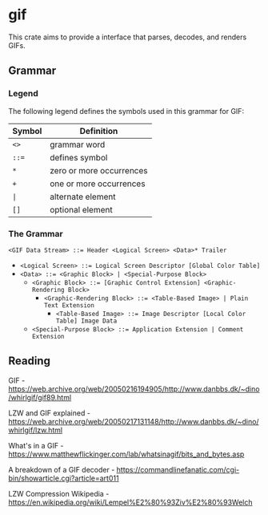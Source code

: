 # gif

This crate aims to provide a interface that parses, decodes, and renders GIFs.

## Grammar

### Legend

The following legend defines the symbols used in this grammar for GIF:

| Symbol | Definition               |
|--------|--------------------------|
| `<>`   | grammar word             |
| `::=`  | defines symbol           |
| `*`    | zero or more occurrences |
| `+`    | one or more occurrences  |
| `\|`   | alternate element        |
| `[]`   | optional element         |

### The Grammar

`<GIF Data Stream> ::= Header <Logical Screen> <Data>* Trailer`

- `<Logical Screen> ::= Logical Screen Descriptor [Global Color Table]`
- `<Data> ::= <Graphic Block> | <Special-Purpose Block>`
    - `<Graphic Block> ::= [Graphic Control Extension] <Graphic-Rendering Block>`
        - `<Graphic-Rendering Block> ::= <Table-Based Image> | Plain Text Extension`
            - `<Table-Based Image> ::= Image Descriptor [Local Color Table] Image Data`
    - `<Special-Purpose Block> ::= Application Extension | Comment Extension`

## Reading

GIF - https://web.archive.org/web/20050216194905/http://www.danbbs.dk/~dino/whirlgif/gif89.html

LZW and GIF explained - https://web.archive.org/web/20050217131148/http://www.danbbs.dk/~dino/whirlgif/lzw.html

What's in a GIF - https://www.matthewflickinger.com/lab/whatsinagif/bits_and_bytes.asp

A breakdown of a GIF decoder - https://commandlinefanatic.com/cgi-bin/showarticle.cgi?article=art011

LZW Compression Wikipedia - https://en.wikipedia.org/wiki/Lempel%E2%80%93Ziv%E2%80%93Welch  